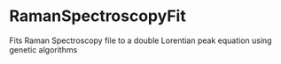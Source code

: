 # RamanSpectroscopyFit
Fits Raman Spectroscopy file to a double Lorentian peak equation using genetic algorithms
